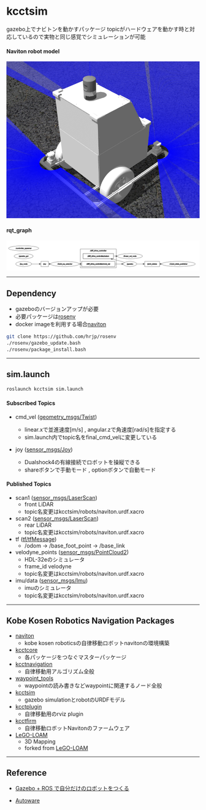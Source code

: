 # kcctsim
gazebo上でナビトンを動かすパッケージ
topicがハードウェアを動かす時と対応しているので実物と同じ感覚でシミュレーションが可能

#### Naviton robot model
![robotmodel](image/kcctsim_robotmodel.png)

#### rqt_graph
![rqt_graph](image/kcctsim_rqt_graph.png)

---
## Dependency

* gazeboのバージョンアップが必要
* 必要パッケージは[rosenv](https://github.com/hrjp/rosenv/blob/main/package_install.bash)
* docker imageを利用する場合[naviton](https://github.com/KobeKosenRobotics/naviton)

```bash
git clone https://github.com/hrjp/rosenv
./rosenv/gazebo_update.bash
./rosenv/package_install.bash
```
---
## sim.launch

```bash
roslaunch kcctsim sim.launch
```

#### Subscribed Topics 

* cmd_vel ([geometry_msgs/Twist](http://docs.ros.org/en/noetic/api/geometry_msgs/html/msg/Twist.html))
    * linear.xで並進速度[m/s] , angular.zで角速度[rad/s]を指定する
    * sim.launch内でtopic名をfinal_cmd_velに変更している

* joy ([sensor_msgs/Joy](https://docs.ros.org/en/api/sensor_msgs/html/msg/Joy.html))
    * Dualshock4の有線接続でロボットを操縦できる
    * shareボタンで手動モード , optionボタンで自動モード

#### Published Topics
* scan1 ([sensor_msgs/LaserScan](http://docs.ros.org/en/api/sensor_msgs/html/msg/LaserScan.html))
    * front LiDAR
    * topic名変更はkcctsim/robots/naviton.urdf.xacro
* scan2 ([sensor_msgs/LaserScan](http://docs.ros.org/en/api/sensor_msgs/html/msg/LaserScan.html))
    * rear LiDAR
    * topic名変更はkcctsim/robots/naviton.urdf.xacro
* tf ([tf/tfMessage](http://docs.ros.org/en/api/tf/html/msg/tfMessage.html))
    * /odom -> /base_foot_point -> /base_link
* velodyne_points ([sensor_msgs/PointCloud2](http://docs.ros.org/en/noetic/api/sensor_msgs/html/msg/PointCloud2.html))
    * HDL-32eのシミュレータ
    * frame_id velodyne
    * topic名変更はkcctsim/robots/naviton.urdf.xacro
* imu/data ([sensor_msgs/Imu](http://docs.ros.org/en/melodic/api/sensor_msgs/html/msg/Imu.html))
    * imuのシミュレータ
    * topic名変更はkcctsim/robots/naviton.urdf.xacro
---
## Kobe Kosen Robotics Navigation Packages
* [naviton](https://github.com/KobeKosenRobotics/naviton)
    * kobe kosen roboticsの自律移動ロボットnavitonの環境構築
* [kcctcore](https://github.com/hrjp/kcctcore)
    * 各パッケージをつなぐマスターパッケージ
* [kcctnavigation](https://github.com/hrjp/kcctnavigation)
    * 自律移動用アルゴリズム全般
* [waypoint_tools](https://github.com/hrjp/waypoint_tools)
    * waypointの読み書きなどwaypointに関連するノード全般
* [kcctsim](https://github.com/hrjp/kcctsim)
    * gazebo simulationとrobotのURDFモデル
* [kcctplugin](https://github.com/hrjp/kcctplugin)
    * 自律移動用のrviz plugin
* [kcctfirm](https://github.com/hrjp/kcctfirm)
    * 自律移動ロボットNavitonのファームウェア
* [LeGO-LOAM](https://github.com/hrjp/LeGO-LOAM)
    * 3D Mapping
    * forked from [LeGO-LOAM](https://github.com/RobustFieldAutonomyLab/LeGO-LOAM)


---
## Reference

* [Gazebo + ROS で自分だけのロボットをつくる](https://qiita.com/RyodoTanaka/items/c3014fd6d0f06d12814f)

* [Autoware](https://github.com/Autoware-AI/autoware.ai)